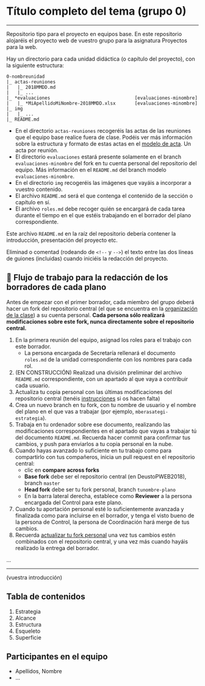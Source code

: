 # Título completo del tema (grupo 0)

----------------

Repositorio tipo para el proyecto en equipos base. En este repositorio alojaréis el proyecto web de vuestro grupo para la asignatura Proyectos para la web.

Hay un directorio para cada unidad didáctica (o capítulo del proyecto), con la siguiente estructura:

```
0-nombreunidad
|_ actas-reuniones
|   |_ 2018MMDD.md
|   |_ ...
|_ *evaluaciones                               [evaluaciones-minombre]
|   |_ *MiApellidoMiNombre-2018MMDD.xlsx       [evaluaciones-minombre]
|_ img
|   |_ ...   
|_ README.md
```

- En el directorio `actas-reuniones` recogeréis las actas de las reuniones que el equipo base realice fuera de clase. Podéis ver más información sobre la estructura y formato de estas actas en el [modelo de acta](1-estrategia/actas-reuniones/2018MMDD.md). Un acta por reunión.
- El directorio `evaluaciones` estará presente solamente en el branch `evaluaciones-minombre` del fork en tu cuenta personal del repositorio del equipo. Más información en el `README.md` del branch modelo `evaluaciones-minombre`.
- En el directorio `img` recogeréis las imágenes que vayáis a incorporar a vuestro contenido.
- El archivo `README.md` será el que contenga el contenido de la sección o capítulo en sí.
- El archivo `roles.md` debe recoger quién se encargará de cada tarea durante el tiempo en el que estéis trabajando en el borrador del plano correspondiente. 

Este archivo `README.md` en la raíz del repositorio debería contener la introducción, presentación del proyecto etc.

Eliminad o comentad (rodeando de `<!--` y `-->`) el texto entre las dos líneas de guiones (incluidas) cuando iniciéis la redacción del proyecto.

## :construction: Flujo de trabajo para la redacción de los borradores de cada plano 

Antes de empezar con el primer borrador, cada miembro del grupo deberá hacer un fork del repositorio central (el que se encuentra en la [organización de la clase](https://github.com/DeustoPWEB2018)) a su cuenta personal. **Cada persona sólo realizará modificaciones sobre este fork, nunca directamente sobre el repositorio central.**

1. En la primera reunión del equipo, asignad los roles para el trabajo con este borrador.
    - La persona encargada de Secretaría rellenará el documento `roles.md` de la unidad correspondiente con los nombres para cada rol.
2. (EN CONSTRUCCIÓN) Realizad una división preliminar del archivo `README.md` correspondiente, con un apartado al que vaya a contribuir cada usuario.
2. Actualiza tu copia personal con las últimas modificaciones del repositorio central (tenéis [instrucciones](https://deustopweb2018.github.io/actualizar-fork) si os hacen falta)
3. Crea un nuevo branch en tu fork, con tu nombre de usuario y el nombre del plano en el que vas a trabajar (por ejemplo, `mberasategi-estrategia`).
4. Trabaja en tu ordenador sobre ese documento, realizando las modificaciones correspondientes en el apartado que vayas a trabajar tú del documento `README.md`. Recuerda hacer commit para confirmar tus cambios, y push para enviarlos a tu copia personal en la nube.
5. Cuando hayas avanzado lo suficiente en tu trabajo como para compartirlo con tus compañeros, inicia un pull request en el repositorio central:
    - clic en **compare across forks**
    - **Base fork** debe ser el repositorio central (en DeustoPWEB2018), branch `master`
    - **Head fork** debe ser tu fork personal, branch `tunombre-plano`
    -  En la barra lateral derecha, establece como **Reviewer** a la persona encargada del Control para este plano.
6. Cuando tu aportación personal esté lo suficientemente avanzada y finalizada como para incluirse en el borrador, y tenga el visto bueno de la persona de Control, la persona de Coordinación hará merge de tus cambios. 
7. Recuerda [actualizar tu fork personal](https://deustopweb2018.github.io/actualizar-fork) una vez tus cambios estén combinados con el repositorio central, y una vez más cuando hayáis realizado la entrega del borrador.

...


----------------

(vuestra introducción)

## Tabla de contenidos

1. Estrategia
2. Alcance
3. Estructura
4. Esqueleto
5. Superficie

## Participantes en el equipo

- Apellidos, Nombre
- ...
